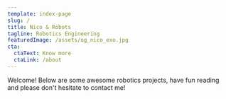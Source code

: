 ```yaml
---
template: index-page
slug: /
title: Nico & Robots
tagline: Robotics Engineering
featuredImage: /assets/og_nico_exo.jpg
cta:
  ctaText: Know more
  ctaLink: /about
---
```

<!--StartFragment-->

Welcome! Below are some awesome robotics projects, have fun reading and please don't hesitate to contact me!

<!--EndFragment-->